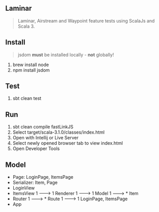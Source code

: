 Laminar
-------
>Laminar, Airstream and Waypoint feature tests using ScalaJs and Scala 3.

Install
-------
>jsdom **must** be installed locally - **not** globally!
1. brew install node
2. npm install jsdom

Test
----
1. sbt clean test

Run
---
1. sbt clean compile fastLinkJS
2. Select target/scala-3.1.0/classes/index.html
3. Open with Intellij or Live Server
4. Select newly opened browser tab to view index.html
5. Open Developer Tools

Model
-----
* Page: LoginPage, ItemsPage
* Serializer: Item, Page
* LoginView
* ItemsView 1 ---> 1 Renderer 1 ---> 1 Model 1 ---> * Item
* Router 1 ---> * Route 1 ---> 1 LoginPage, ItemsPage
* App